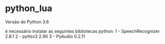 # python_lua

Versão do Python 3.6

é necessário instalar as seguintes bibliotecas python:
1 - SpeechRecognizer 2.8.1
2 - pyttsx3 2.90
3 - PyAudio 0.2.11
